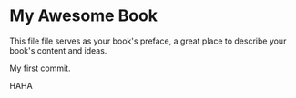 # My Awesome Book

This file file serves as your book's preface, a great place to describe your book's content and ideas.

My first commit. 

HAHA

